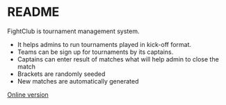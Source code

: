 # README

FightClub is tournament management system. 
- It helps admins to run tournaments played in kick-off format. 
- Teams can be sign up for tournaments by its captains.
- Captains can enter result of matches what will help admin to close the match
- Brackets are randomly seeded 
- New matches are automatically generated 

[Online version](https://fightclub.dolata.me/)
